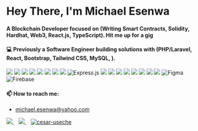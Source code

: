 <h1><a id="user-content-hello-folks-" class="anchor" aria-hidden="true" href="#hello-folks-"></a>Hey There, I'm Michael Esenwa <a target="_blank" rel="noopener noreferrer" href="https://raw.githubusercontent.com/MartinHeinz/MartinHeinz/master/wave.gif"></a></h1>
<h4> A Blockchain Developer focused on (Writing Smart Contracts, Solidity, Hardhat, Web3, React.js, TypeScript). Hit me up for a gig </h4>
<h4>💻 Previously a Software Engineer building solutions with (PHP/Laravel, React, Bootstrap, Tailwind CSS, MySQL, ).</h4>
<p>
 <img src="https://img.shields.io/badge/react%20-%2320232a.svg?&style=for-the-badge&logo=react&logoColor=%2361DAFB"/>		
 <img src= "https://img.shields.io/badge/React_Native-20232A?style=for-the-badge&logo=react&logoColor=61DAFB" />
 <img src= 'https://img.shields.io/badge/React_Router-CA4245?style=for-the-badge&logo=react-router&logoColor=white' />
 <img src= 'https://img.shields.io/badge/Redux-593D88?style=for-the-badge&logo=redux&logoColor=white' />
 <img src= 'https://img.shields.io/badge/next.js-000000?style=for-the-badge&logo=nextdotjs&logoColor=white' />
<!--  <img src= 'https://img.shields.io/badge/Gatsby-663399?style=for-the-badge&logo=gatsby&logoColor=white' /> -->
 <img src= 'https://img.shields.io/badge/TypeScript-007ACC?style=for-the-badge&logo=typescript&logoColor=white' />
 <img src= 'https://img.shields.io/badge/Node.js-339933?style=for-the-badge&logo=nodedotjs&logoColor=white' />
<!--  <img src= 'https://img.shields.io/badge/Python-3776AB?style=for-the-badge&logo=python&logoColor=white' /> -->
 <img src="https://img.shields.io/badge/javascript%20-%23323330.svg?&style=for-the-badge&logo=javascript&logoColor=%23F7DF1E"/>
 <img alt="Express.js" src="https://img.shields.io/badge/express.js%20-%23404d59.svg?&style=for-the-badge"/>
 <img src= 'https://img.shields.io/badge/HTML5-E34F26?style=for-the-badge&logo=html5&logoColor=white' />
 <img src= 'https://img.shields.io/badge/CSS3-1572B6?style=for-the-badge&logo=css3&logoColor=white' />
 <img src= 'https://img.shields.io/badge/Sass-CC6699?style=for-the-badge&logo=sass&logoColor=white' />
 <img src= 'https://img.shields.io/badge/Bootstrap-563D7C?style=for-the-badge&logo=bootstrap&logoColor=white' />
 <img src= 'https://img.shields.io/badge/styled--components-DB7093?style=for-the-badge&logo=styled-components&logoColor=white' />
 <img src= 'https://img.shields.io/badge/Material--UI-0081CB?style=for-the-badge&logo=material-ui&logoColor=white' />
 <img src="https://img.shields.io/badge/git%20-%23F05033.svg?&style=for-the-badge&logo=git&logoColor=white"/>
 <img src="https://img.shields.io/badge/webpack%20-%238DD6F9.svg?&style=for-the-badge&logo=webpack&logoColor=black" />
 <img alt="Figma" src="https://img.shields.io/badge/figma%20-%23F24E1E.svg?&style=for-the-badge&logo=figma&logoColor=white"/>
 <img alt="Firebase" src="https://img.shields.io/badge/firebase-%23039BE5.svg?style=for-the-badge&logo=firebase"/>
</p>

<h4>📫 How to reach me:</h4>

- michael.esenwa@yahoo.com

<p>
 <a href="https://wa.me/2347081293274?text=Hello Michael" target="_blank">
  <img src="https://img.shields.io/badge/WHATSAPP-%2325D366.svg?&style=for-the-badge&logo=whatsapp&logoColor=white" />
</a>&nbsp;&nbsp;
<a href="https://twitter.com/kcmikee" target="_blank">
  <img src="https://img.shields.io/badge/twitter-%231DA1F2.svg?&style=for-the-badge&logo=twitter&logoColor=white" />
</a>&nbsp;&nbsp;
<a href="https://www.linkedin.com/in/kachukwu-michael-esenwa/" target="_blank"><img src="https://img.shields.io/badge/LinkedIn-0077B5?style=for-the-badge&logo=linkedin&logoColor=white" alt="cesar-useche">

</a>


  
